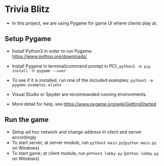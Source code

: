 ﻿# Trivia Blitz
- In this project, we are using Pygame for game UI where clients play at.

## Setup Pygame
- Install Python3 in order to run Pygame: https://www.python.org/downloads/

- Install Pygame in terminal(command prompt in PC), `python3 -m pip install -U pygame --user`

- To see if it is installed, run one of the included examples:
`python3 -m pygame.examples.aliens`

- Visual Studio or Spyder are recommanded running environments.

- More detail for help, see https://www.pygame.org/wiki/GettingStarted

## Run the game
- Setup ad hoc network and change address in client and server accordingly
- To start server, at server module, run `python3 main.py`(`python main.py` on Windows) 
- To start game, at client module, run `phthon3 lobby.py` (`phthon lobby.py` on Windows)
